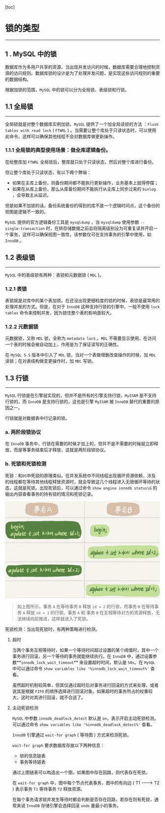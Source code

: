 [toc]

# 锁的类型

-------------------------------

## 1 . MySQL 中的锁

数据库作为多用户共享的资源，当出现并发访问的时候，数据库需要合理地控制资源的访问规则。数据库锁的设计是为了处理并发问题，是实现这些访问规则的重要的数据结构。

根据加锁的范围，`MySQL` 中的锁可以分为全局锁、表级锁和行锁。

## 1.1 全局锁

--------------------

全局锁就是对整个数据库实例加锁。`MySQL` 提供了一个加全局读锁的方法 ：`Flush tables with read lock` ( `FTWRL` ) 。当需要让整个库处于只读状态时，可以使用此命令，这样可以确保其他线程不会对数据库做更新操作。

### 1.1.1 全局锁的典型使用场景：做全库逻辑备份。

在给整库加 `FTWRL` 全局锁后，整库就只处于只读状态，然后对整个库进行备份。

但让整个库处于只读状态，有以下两个弊端：

-   如果在主库上备份，则备份期间都不能执行更新操作，业务基本上就得停摆；
-   如果在从库上备份，那么从库备份期间不能执行从主库上同步过来的 `binlog` ，会导致主从延迟。

但是如果不加锁的话，备份系统备份的得到的库不是一个逻辑时间点，这个备份的视图是逻辑不一致的。

`MySQL` 提供的官方逻辑备份工具是 `mysqldump` ，当 `mysqldump` 使用参数 `--single-transaction` 时，在转存储数据之前会将隔离级别设为可重复读并开启一个事务，这样可以确保视图一致性，该参数仅可在支持事务的引擎中使用，如 `InnoDB` 。

## 1.2 表级锁

-------------------------------------

`MySQL` 中的表级锁有两种：表锁和元数据锁 ( `MDL` )。

### 1.2.1 表锁

表锁就是对库中的某个表加锁。在还没出现更细粒度的锁的时候，表锁是最常用的处理并发的方式。但是，在对于 `InnoDB` 这种支持行锁的引擎中，一般不使用 `lock tables` 命令来控制并发，因为锁住整个表的影响面较大。

### 1.2.2 元数据锁

元数据锁，又称 `MDL` 锁，全称为 `metadata lock` 。`MDL` 不需要显示使用，在访问一个表的时候会被自动加上，作用是为了保证读写的正确性。

在 `MySQL 5.5` 版本中引入了 `MDL` 锁，当对一个表做增删改查操作的时候，加 `MDL` 读锁；在对表结构做变更操作时，加 `MDL` 写锁。



## 1.3 行锁

-------------------------------

`MySQL` 行锁是在引擎层实现的，但并不是所有的引擎支持行锁，`MyISAM` 是不支持行锁的，而 `InnoDB` 是支持行锁的，这也是引擎 `MyISAM` 被 `InnoDB` 替代的重要的原因之一。

行锁就是对数据表中行记录的锁。

### a. 两阶段锁协议

在 `InnoDB` 事务中，行锁在需要的时候才加上的，但并不是不需要的时候就立即释放，而是等事务结束后才释放，这就是两阶段锁协议。

### b. 死锁和死锁检测

死锁：和`OS`中死锁的原理类似。在并发系统中不同线程出现循环资源依赖，涉及的线程都在等待其他线程释放资源时，就会导致这几个线程进入无限循环等待的状态，这就是死锁。出现死锁后，可以通过命令 `show engine innodb status\G` 的输出内容查看事务的持有锁的情况和死锁记录。

![](.\pictures\lock.png)

>   如上图所示，事务 `A` 在等待事务 `B` 释放 `id = 2` 的行锁，而事务 `B` 在等待事务 `A` 释放 `id = 1` 的行锁。事务 `A` 和 事务 `B` 在互相等待对方的资源释放，无法继续向前推进，这样就进入了死锁。 

死锁检测：当出现死锁时，有两种策略进行检测。

1.  超时

    当两个事务互相等待时，如果一个等待时间超过设置的某个阀值时，其中一个事务进行回滚，另一个等待的事务就能继续执行。在 `InnoDB` 中，通过设置参数**`innodb_lock_wait_timeout`** 来设置超时时间，默认是 `50s`。在 `MySQL` 中可以通过命令 `show variables like '%innodb_lock_wait_timeout%'` 查看。

    虽然超时机制较简单，但其仅通过超时后对事务进行回滚的方式来处理，或者说其是根据 `FIFO` 的顺序选择进行回滚对象。如果超时的事务所占的权重较大，这时对其进行回滚，就不合适了。

2.  主动死锁检测

    `MySQL` 中参数 `innodb_deadlock_detect` 默认是 `on`，表示开启主动死锁检测。可以通过命令 `show variables like '%innodb_deadlock_detect%'` 查看。

    `InnoDB` 引擎通过 `wait-for graph` ( 等待图 ) 方式来检测死锁。

    `wait-for graph` 要求数据库存放以下两种信息：

    -   锁的信息链表
    -   事务等待链表

    通过上图链表可以构造出一个图，如果图中存在回路，则代表存在死锁。

    在 `wait-for graph` 中，图中每个节点代表事务，图中的有向边 ( T1 ---> T2 ) 表示事务 `T1` 等待事务 `T2` 释放资源。

    在每个事务请求锁并发生等待时都会判断是否存在回路，若存在则有死锁，通常来说 `InnoDB` 存储引擎会选择回滚 `undo` 量最小的事务。

    

     

